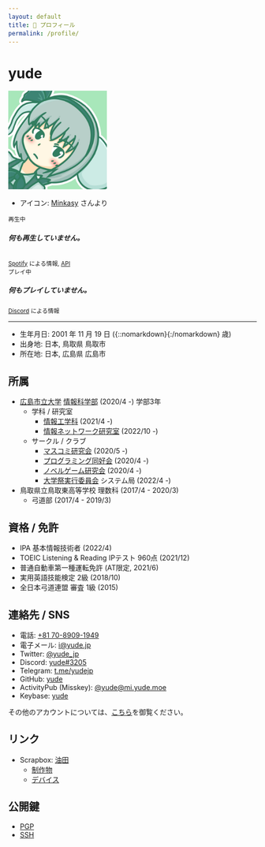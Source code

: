 ```yaml
---
layout: default
title: 👤 プロフィール
permalink: /profile/
---
```

# yude
<img src="/assets/images/avatar.jpg" style="max-width: 200px" />

* アイコン: [Minkasy](https://twitter.com/xmnts) さんより

<div class="card" style="max-width: 30rem">
  <div class="card-body">
    <small>再生中</small>
    <h5 class="card-title" id="spotify_title">何も再生していません。</h5>
    <h6 class="card-subtitle mb-2 text-muted" id="spotify_artist"></h6>
    <small class="text-muted"><a href="https://spotify.com">Spotify</a> による情報, <a href="https://vercel-spotify-api.vercel.app/api/Spotify">API</a></small>
  </div>
</div>

<div class="card mt-1" style="max-width: 30rem;">
  <div class="card-body">
    <small>プレイ中</small>
    <h5 class="card-title" id="game_title">何もプレイしていません。</h5>
    <small class="text-muted"><a href="https://discord.com">Discord</a> による情報</small>
  </div>
</div>

<hr>

* 生年月日: 2001 年 11 月 19 日 ({::nomarkdown}<div id="age" style="display: inline"></div>{:/nomarkdown} 歳)
* 出身地: 日本, 鳥取県 鳥取市
* 所在地: 日本, 広島県 広島市

## 所属
* [広島市立大学](https://www.hiroshima-cu.ac.jp/) [情報科学部](https://www2.info.hiroshima-cu.ac.jp/) (2020/4 -) 学部3年 
    * 学科 / 研究室
        * [情報工学科](https://www.hiroshima-cu.ac.jp/department/sciences/info/) (2021/4 -)
        * [情報ネットワーク研究室](http://www.net.info.hiroshima-cu.ac.jp/) (2022/10 -)
    * サークル / クラブ
        * [マスコミ研究会](https://twitter.com/masukenDP) (2020/5 -)
        * [プログラミング同好会](https://twitter.com/HCU_ProgramClub) (2020/4 -)
        * [ノベルゲーム研究会](https://twitter.com/hcunovelgame) (2020/4 -)
        * [大学祭実行委員会](https://ichidaisai.com) システム局 (2022/4 -)
* 鳥取県立鳥取東高等学校 理数科 (2017/4 - 2020/3)
    * 弓道部 (2017/4 - 2019/3)

## 資格 / 免許
* IPA 基本情報技術者 (2022/4)
* TOEIC Listening & Reading IPテスト 960点 (2021/12)
* 普通自動車第一種運転免許 (AT限定, 2021/6)
* 実用英語技能検定 2級 (2018/10)
* 全日本弓道連盟 審査 1級 (2015)


## 連絡先 / SNS
<ul>
    <li><i class="fa-solid fa-phone"></i> 電話: <a href="tel:07089091949">+81 70-8909-1949</a></li>
    <li>
        <i class="fa-solid fa-envelope"></i>
        電子メール: <a href="mailto:{{ 'i@yude.jp' | encode_email }}" rel="me">i&#064;yude.jp</a></li>
    <li><i class="fa-brands fa-twitter"></i> Twitter: <a href="https://twitter.com/yude_jp" rel="me">@yude_jp</a></li>
    <li><i class="fa-brands fa-discord"></i> Discord: <a href="https://discord.com/users/116124230243975173" rel="me">yude#3205</a></li>
    <li><i class="fa-brands fa-telegram"></i> Telegram: <a href="https://t.me/yudejp" rel="me">t.me/yudejp</a></li>
    <li><i class="fa-brands fa-github"></i> GitHub: <a href="https://github.com/yude" rel="me">yude</a></li>
    <li><i class="fa-brands fa-mastodon"></i> ActivityPub (Misskey): <a href="https://mi.yude.moe/@yude" rel="me">@yude@mi.yude.moe</a></li>
    <li><i class="fa-brands fa-keybase"></i> Keybase: <a href="https://keybase.io/yude" rel="me">yude</a></li>
</ul>

その他のアカウントについては、[こちら](https://scrapbox.io/yude/%E3%82%A2%E3%82%AB%E3%82%A6%E3%83%B3%E3%83%88)を御覧ください。

## リンク
* Scrapbox: [油田](https://scrapbox.io/yude)
    * [制作物](https://scrapbox.io/yude/%E5%88%B6%E4%BD%9C%E7%89%A9)
    * [デバイス](https://scrapbox.io/yude/%E3%83%87%E3%83%90%E3%82%A4%E3%82%B9)

## 公開鍵
* [PGP](https://github.com/yude.gpg)
* [SSH](https://github.com/yude.keys)

<script async>
    let spotify_req = new XMLHttpRequest();
    spotify_req.open('GET', 'https://vercel-spotify-api.vercel.app/api/Spotify')
    spotify_req.responseType = 'json';
    spotify_req.send();
    
    spotify_req.onload = function() {
        const spotify_res = spotify_req.response;
        if (spotify_res['isPlaying']) {
            spotify_title.innerHTML = spotify_res['title'];
            spotify_artist.innerHTML = spotify_res['artist'];
        }
    }
</script>

<script async>
    let discord_req = new XMLHttpRequest();
    discord_req.open('GET', 'https://discord.com/api/guilds/723409709306216498/widget.json')
    discord_req.responseType = 'json';
    discord_req.send();
    
    discord_req.onload = function() {
        const discord_res = discord_req.response;
        if (discord_res.members) {
            if (discord_res.members[0].game) {
                game_title.innerHTML = discord_res.members[0].game.name;
            }
        }
    }
</script>

<script async>
    const now=new Date();
    const birth=new Date("2001/11/19");
  document.getElementById('age').innerHTML=(now.getFullYear() - birth.getFullYear()  +
    ( new Date( now.getFullYear() , birth.getMonth() , birth.getDate() ).getTime()
        > now.getTime() ? -1 : 0 ));
</script>